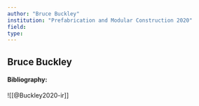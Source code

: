 ```yaml
---
author: "Bruce Buckley"
institution: "Prefabrication and Modular Construction 2020"
field:
type:
---
```


## Bruce Buckley
#### Bibliography:

![[@Buckley2020-ir]]